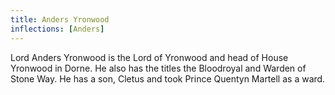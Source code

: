 ```yaml
---
title: Anders Yronwood
inflections: [Anders]
---
```


Lord Anders Yronwood is the Lord of Yronwood and head of House Yronwood in Dorne. He also has the titles the Bloodroyal and Warden of Stone Way. He has a son, Cletus and took Prince Quentyn Martell as a ward.


